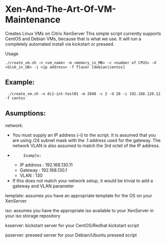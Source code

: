 Xen-And-The-Art-Of-VM-Maintenance
=================================

Creates Linux VMs on Citrix XenServer
This simple script currently supports CentOS and Debian VMs, because that is what we use. 
It will run a completely automated install via kickstart or preseed.

Usage 

``` 
./create_vm.sh -n <vm_name> -m <memory_in_MB> -c <number of CPUS> -d <disk_in_GB> -i <ip address> -f flavor [debian|centos]
```

  Example:
  --------
```
 ./create_vm.sh -n dc1-int-test01 -m 2048 -c 2 -d 20 -i 192.168.120.12 -f centos
```
 Asumptions:
 ----------- 
  network:
  * You must supply an IP address (-i) to the script. It is assumed that
            you are using /24 subnet mask with the .1 address used for the gateway.
            The network VLAN is also assumed to match the 3rd octet of the IP address.
  *          Example:
    * IP address : 192.168.130.11
    * Gateway    : 192.168.130.1
    * VLAN       : 130
  * If this does not match your network setup, it would be trivial to add a gateway and VLAN parameter
   
  template: assumes you have an appropriate template for the OS on your XenServer

  iso:      assumes you have the appropriate iso available to your XenServer in your iso storage repository

  ksserver: kickstart server for your CentOS/Redhat kickstart script

  psserver: preseed server for your Debian/Ubuntu preseed script 

